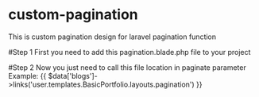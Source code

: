 # custom-pagination
This is custom pagination design for laravel pagination function

#Step 1
First you need to add this pagination.blade.php file to your project

#Step 2
Now you just need to call this file location in paginate parameter
Example: {{ $data['blogs']->links('user.templates.BasicPortfolio.layouts.pagination') }}
